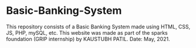 # Basic-Banking-System
This repository consists of a Basic Banking System made using HTML, CSS, JS, PHP, mySQL, etc. 
This website was made as part of the sparks foundation (GRIP internship) by KAUSTUBH PATIL.
Date: May, 2021.
